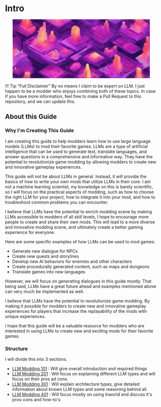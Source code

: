 # Intro

<div style="text-align:center; overflow:hidden; max-height:400px;">
  <img src="../resource/images/genimg4.jpeg" alt="Cover Image" style="width:90%; height:auto; object-fit:cover; object-position:center;">
</div>


!!! Tip "Full Disclaimer"
    By no means I claim to be expert on LLM. I just happen to be a modder who enjoys combining both of these topics. In case if you have more information, feel free to make a Pull Request to this repository, and we can update this.

## About this Guide

### Why I'm Creating This Guide

I am creating this guide to help modders learn how to use large language models (LLMs) to mod their favorite games. LLMs are a type of artificial intelligence that can be used to generate text, translate languages, and answer questions in a comprehensive and informative way. They have the potential to revolutionize game modding by allowing modders to create new and innovative gameplay experiences.

This guide will not be about LLMs in general. Instead, it will provide the basics of how to write your own mods that utilize LLMs in their core. I am not a machine learning scientist, my knowledge on this is barely scientific, so I will focus on the practical aspects of modding, such as how to choose the right LLM for your project, how to integrate it into your mod, and how to troubleshoot common problems you can encounter.

I believe that LLMs have the potential to enrich modding scene by making LLMs accessible to modders of all skill levels, I hope to encourage more people to create and share their own mods. This will lead to a more diverse and innovative modding scene, and ultimately create a better gaming experience for everyone.

Here are some specific examples of how LLMs can be used to mod games:

* Generate new dialogue for NPCs
* Create new quests and storylines
* Develop new AI behaviors for enemies and other characters
* Create procedurally generated content, such as maps and dungeons
* Translate games into new languages

However, we will focus on generating dialogues in this guide mostly. That being said, LLMs have a great future ahead and examples mentioned above can very much be implemented as well.

I believe that LLMs have the potential to revolutionize game modding. By making it possible for modders to create new and innovative gameplay experiences for players that increase the replayability of the mods with unique experiences.

I hope that this guide will be a valuable resource for modders who are interested in using LLMs to create new and exciting mods for their favorite games.

### Structure

I will divide this into 3 sections.

* [LLM Modding 101](/101) : Will give overall introduction and required things
* [LLM Modding 201](/201) : Will focus on explaining different LLM types and will focus on their pros ad cons.
* [LLM Modding 301](/301) : Will explain architecture types, give detailed information about known LLM types and some reasoning behind all.
* [LLM Modding 401](/401) : Will focus mostly on using Inworld and discuss it's pros-cons and how-to's
